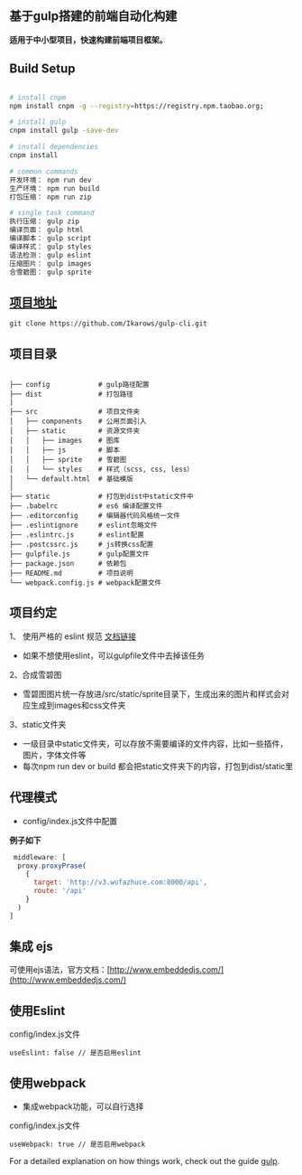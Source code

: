 ## 基于gulp搭建的前端自动化构建

**适用于中小型项目，快速构建前端项目框架。**

## Build Setup
``` bash

# install cnpm
npm install cnpm -g --registry=https://registry.npm.taobao.org;

# install gulp
cnpm install gulp -save-dev

# install dependencies
cnpm install

# common commands
开发环境： npm run dev
生产环境： npm run build
打包压缩： npm run zip

# single task command
执行压缩： gulp zip
编译页面： gulp html
编译脚本： gulp script
编译样式： gulp styles
语法检测： gulp eslint
压缩图片： gulp images
合雪碧图： gulp sprite
```

## [项目地址](https://github.com/Ikarows/gulp-cli.git)
```
git clone https://github.com/Ikarows/gulp-cli.git
```

## 项目目录
```

├── config            # gulp路径配置
├── dist              # 打包路径
|
├── src               # 项目文件夹
│   ├── components    # 公用页面引入
│   ├── static        # 资源文件夹
│   │   ├── images    # 图库
│   │   ├── js        # 脚本
│   │   ├── sprite    # 雪碧图
│   │   └── styles    # 样式（scss, css, less）
│   └── default.html  # 基础模版
│
├── static            # 打包到dist中static文件中
├── .babelrc          # es6 编译配置文件
├── .editorconfig     # 编辑器代码风格统一文件
├── .eslintignore     # eslint忽略文件
├── .eslintrc.js      # eslint配置
├── .postcssrc.js     # js转换css配置
├── gulpfile.js       # gulp配置文件
├── package.json      # 依赖包
├── README.md         # 项目说明
└── webpack.config.js # webpack配置文件
```

## 项目约定
1、 使用严格的 eslint 规范 [文档链接](https://github.com/airbnb/javascript)
* 如果不想使用eslint，可以gulpfile文件中去掉该任务

2、合成雪碧图
* 雪碧图图片统一存放进/src/static/sprite目录下，生成出来的图片和样式会对应生成到images和css文件夹

3、static文件夹
* 一级目录中static文件夹，可以存放不需要编译的文件内容，比如一些插件，图片，字体文件等
* 每次npm run dev or build 都会把static文件夹下的内容，打包到dist/static里


## 代理模式
* config/index.js文件中配置

**例子如下**
``` javascript
 middleware: [
  proxy.proxyPrase(
    {
      target: 'http://v3.wufazhuce.com:8000/api',
      route: '/api'
    }
  )
]
```
## 集成 ejs

可使用ejs语法，官方文档：[http://www.embeddedjs.com/](http://www.embeddedjs.com/)

## 使用Eslint
config/index.js文件
```
useEslint: false // 是否启用eslint
```

## 使用webpack
* 集成webpack功能，可以自行选择

config/index.js文件
```
useWebpack: true // 是否启用webpack
```

For a detailed explanation on how things work, check out the guide [gulp](https://www.gulpjs.com.cn/).
